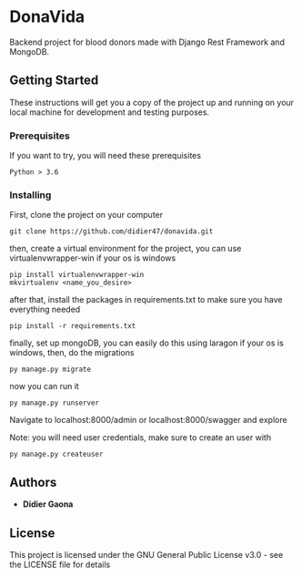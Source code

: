 # DonaVida

Backend project for blood donors made with Django Rest Framework and MongoDB.

## Getting Started

These instructions will get you a copy of the project up and running on your local machine for development and testing purposes.

### Prerequisites

If you want to try, you will need these prerequisites

```
Python > 3.6
```

### Installing

First, clone the project on your computer

```
git clone https://github.com/didier47/donavida.git
```

then, create a virtual environment for the project, you can use virtualenvwrapper-win if your os is windows

```
pip install virtualenvwrapper-win
mkvirtualenv <name_you_desire>
```

after that, install the packages in requirements.txt to make sure you have everything needed

```
pip install -r requirements.txt
```

finally, set up mongoDB, you can easily do this using laragon if your os is windows, then, do the migrations

```
py manage.py migrate
```

now you can run it

```
py manage.py runserver
```

Navigate to localhost:8000/admin or localhost:8000/swagger and explore

Note: you will need user credentials, make sure to create an user with

```
py manage.py createuser
```

## Authors

* **Didier Gaona**

## License

This project is licensed under the GNU General Public License v3.0 - see the LICENSE file for details
